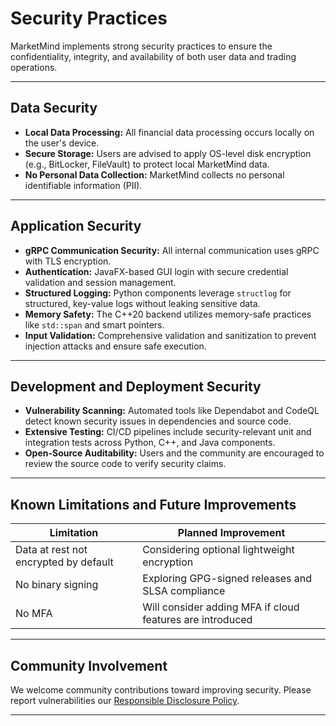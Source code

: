 # Security Practices

MarketMind implements strong security practices to ensure the confidentiality, integrity, and availability of both user data and trading operations.

---

## Data Security

- **Local Data Processing:** All financial data processing occurs locally on the user's device.
- **Secure Storage:** Users are advised to apply OS-level disk encryption (e.g., BitLocker, FileVault) to protect local MarketMind data.
- **No Personal Data Collection:** MarketMind collects no personal identifiable information (PII).  

---

## Application Security

- **gRPC Communication Security:** All internal communication uses gRPC with TLS encryption.
- **Authentication:** JavaFX-based GUI login with secure credential validation and session management.
- **Structured Logging:** Python components leverage `structlog` for structured, key-value logs without leaking sensitive data.
- **Memory Safety:** The C++20 backend utilizes memory-safe practices like `std::span` and smart pointers.
- **Input Validation:** Comprehensive validation and sanitization to prevent injection attacks and ensure safe execution.

---

## Development and Deployment Security

- **Vulnerability Scanning:** Automated tools like Dependabot and CodeQL detect known security issues in dependencies and source code.
- **Extensive Testing:** CI/CD pipelines include security-relevant unit and integration tests across Python, C++, and Java components.
- **Open-Source Auditability:** Users and the community are encouraged to review the source code to verify security claims.

---

## Known Limitations and Future Improvements

| Limitation | Planned Improvement |
|------------|---------------------|
| Data at rest not encrypted by default | Considering optional lightweight encryption |
| No binary signing | Exploring GPG-signed releases and SLSA compliance |
| No MFA | Will consider adding MFA if cloud features are introduced |

---

## Community Involvement

We welcome community contributions toward improving security. Please report vulnerabilities our [Responsible Disclosure Policy](SECURITY.html#responsible-disclosure-policy).

---